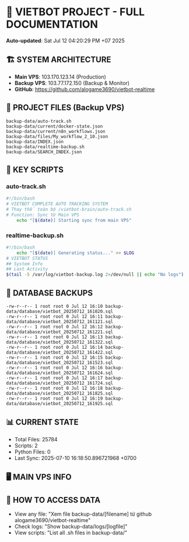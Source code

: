 # 🤖 VIETBOT PROJECT - FULL DOCUMENTATION
**Auto-updated**: Sat Jul 12 04:20:29 PM +07 2025

## 🏗️ SYSTEM ARCHITECTURE
- **Main VPS**: 103.170.123.14 (Production)
- **Backup VPS**: 103.77.172.150 (Backup & Monitor)
- **GitHub**: https://github.com/alogame3690/vietbot-realtime

## 📁 PROJECT FILES (Backup VPS)
```
backup-data/auto-track.sh
backup-data/current/docker-state.json
backup-data/current/n8n_workflows.json
backup-data/files/My_workflow_2_10.json
backup-data/INDEX.json
backup-data/realtime-backup.sh
backup-data/SEARCH_INDEX.json
```

## 🔧 KEY SCRIPTS
### auto-track.sh
```bash
#!/bin/bash
# VIETBOT COMPLETE AUTO TRACKING SYSTEM
# Thay thế toàn bộ /vietbot-brain/auto-track.sh
# Function: Sync từ Main VPS
    echo "[$(date)] Starting sync from main VPS"
```
### realtime-backup.sh
```bash
#!/bin/bash
    echo "[$(date)] Generating status..." >> $LOG
# VIETBOT STATUS
## System Info
## Last Activity
$(tail -5 /var/log/vietbot-backup.log 2>/dev/null || echo "No logs")
```

## 💾 DATABASE BACKUPS
```
-rw-r--r-- 1 root root 0 Jul 12 16:10 backup-data/database/vietbot_20250712_161020.sql
-rw-r--r-- 1 root root 0 Jul 12 16:11 backup-data/database/vietbot_20250712_161121.sql
-rw-r--r-- 1 root root 0 Jul 12 16:12 backup-data/database/vietbot_20250712_161221.sql
-rw-r--r-- 1 root root 0 Jul 12 16:13 backup-data/database/vietbot_20250712_161322.sql
-rw-r--r-- 1 root root 0 Jul 12 16:14 backup-data/database/vietbot_20250712_161422.sql
-rw-r--r-- 1 root root 0 Jul 12 16:15 backup-data/database/vietbot_20250712_161523.sql
-rw-r--r-- 1 root root 0 Jul 12 16:16 backup-data/database/vietbot_20250712_161624.sql
-rw-r--r-- 1 root root 0 Jul 12 16:17 backup-data/database/vietbot_20250712_161724.sql
-rw-r--r-- 1 root root 0 Jul 12 16:18 backup-data/database/vietbot_20250712_161825.sql
-rw-r--r-- 1 root root 0 Jul 12 16:19 backup-data/database/vietbot_20250712_161925.sql
```

## 📊 CURRENT STATE
- Total Files: 25784
- Scripts: 2
- Python Files: 0
- Last Sync: 2025-07-10 16:18:50.896721968 +0700

## 🖥️ MAIN VPS INFO


## 🚨 HOW TO ACCESS DATA
- View any file: "Xem file backup-data/[filename] từ github alogame3690/vietbot-realtime"
- Check logs: "Show backup-data/logs/[logfile]"
- View scripts: "List all .sh files in backup-data/"
